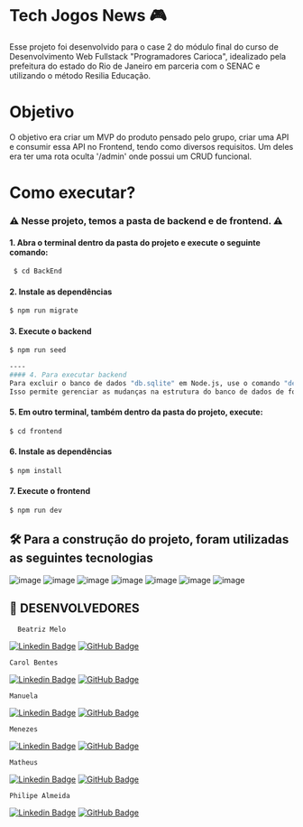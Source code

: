 # Tech Jogos News 🎮
Esse projeto foi desenvolvido para o case 2 do módulo final do curso de Desenvolvimento Web Fullstack "Programadores Carioca", idealizado pela prefeitura do estado do Rio de Janeiro em parceria com o SENAC e utilizando o método Resilia Educação.


# Objetivo 
O objetivo era criar um MVP do produto pensado pelo grupo, criar uma API e consumir essa API no Frontend, tendo como diversos requisitos. Um deles era ter uma rota oculta '/admin' onde possui um CRUD funcional.


# Como executar?

### ⚠ Nesse projeto, temos a pasta de backend e de frontend. ⚠


#### 1. Abra o terminal dentro da pasta do projeto e execute o seguinte comando:
```sh
 $ cd BackEnd
```

#### 2. Instale as dependências
```sh
$ npm run migrate
```

#### 3. Execute o backend
```sh
$ npm run seed

----
#### 4. Para executar backend
Para excluir o banco de dados "db.sqlite" em Node.js, use o comando "del" e, em seguida, utilize o script de migração ("migrate") para realizar as alterações necessárias na estrutura do banco de dados. 
Isso permite gerenciar as mudanças na estrutura do banco de dados de forma mais eficiente e automática.

```

#### 5. Em outro terminal, também dentro da pasta do projeto, execute:
```sh
$ cd frontend
```

#### 6. Instale as dependências
```sh
$ npm install
```

#### 7. Execute o frontend
```sh
$ npm run dev
```

## 🛠 Para a construção do projeto, foram utilizadas as seguintes tecnologias
![image](https://img.shields.io/badge/MySQL-005C84?style=for-the-badge&logo=mysql&logoColor=white)
![image](https://img.shields.io/badge/Node.js-43853D?style=for-the-badge&logo=node.js&logoColor=white)
![image](https://img.shields.io/badge/CSS3-1572B6?style=for-the-badge&logo=css3&logoColor=white)
![image](https://img.shields.io/badge/Express.js-404D59?style=for-the-badge)
![image](https://img.shields.io/badge/React-20232A?style=for-the-badge&logo=react&logoColor=61DAFB)
![image](https://img.shields.io/badge/Bootstrap-563D7C?style=for-the-badge&logo=bootstrap&logoColor=white)
![image](https://img.shields.io/badge/sequelize-323330?style=for-the-badge&logo=sequelize&logoColor=blue)




  ## 🤝 DESENVOLVEDORES
      Beatriz Melo
[![Linkedin Badge](https://img.shields.io/badge/-LinkedIn-blue?style=flat-square&logo=Linkedin&logoColor=white&%22width=%2260&link=https:https://www.linkedin.com/in/lucascanella-dados/)](https://br.linkedin.com/in/beatrizmelop/)
[![GitHub Badge](https://img.shields.io/badge/GitHub-100000?style=for-the-badge&logo=github&logoColor=white%22width=%2260)](https://github.com/beatrizmelop)
    
  
    Carol Bentes
[![Linkedin Badge](https://img.shields.io/badge/-LinkedIn-blue?style=flat-square&logo=Linkedin&logoColor=white&link=https:https://www.linkedin.com/in/lucascanella-dados/)](https://www.linkedin.com/in/caroline-bentes-89ba28160/)
[![GitHub Badge](https://img.shields.io/badge/GitHub-100000?style=for-the-badge&logo=github&logoColor=white%22width=%2260)](https://github.com/carolbentes)
  
  
    Manuela
[![Linkedin Badge](https://img.shields.io/badge/-LinkedIn-blue?style=flat-square&logo=Linkedin&logoColor=white&%22width=%2260&link=https:https://www.linkedin.com/in/lucascanella-dados/)](https://br.linkedin.com/in/manuela-alexandre-informatica)
[![GitHub Badge](https://img.shields.io/badge/GitHub-100000?style=for-the-badge&logo=github&logoColor=white%22width=%2260)](https://github.com/Manuela-Andrade)
  
  
    Menezes
 [![Linkedin Badge](https://img.shields.io/badge/-LinkedIn-blue?style=flat-square&logo=Linkedin&logoColor=white&%22width=%2260&link=https:https://www.linkedin.com/in/lucascanella-dados/)](https://www.linkedin.com/in/jorge-menezes-2bb6541b2/)
 [![GitHub Badge](https://img.shields.io/badge/GitHub-100000?style=for-the-badge&logo=github&logoColor=white%22width=%2260)](https://github.com/Gmenezes3)
  
  
    Matheus
 [![Linkedin Badge](https://img.shields.io/badge/-LinkedIn-blue?style=flat-square&logo=Linkedin&logoColor=white&%22width=%2260&link=https:https://www.linkedin.com/in/lucascanella-dados/)](https://www.linkedin.com/in/matheus-silva-mendo%C3%A7a-544940268/)
 [![GitHub Badge](https://img.shields.io/badge/GitHub-100000?style=for-the-badge&logo=github&logoColor=white%22width=%2260)](https://github.com/MatheusMendoca)


    Philipe Almeida
  [![Linkedin Badge](https://img.shields.io/badge/-LinkedIn-blue?style=flat-square&logo=Linkedin&logoColor=white&%22width=%2260&link=https:https://www.linkedin.com/in/lucascanella-dados/)](https://www.linkedin.com/in/philipe-almeida-0407361a4/)
  [![GitHub Badge](https://img.shields.io/badge/GitHub-100000?style=for-the-badge&logo=github&logoColor=white%22width=%2260)](https://github.com/Kalled21)
